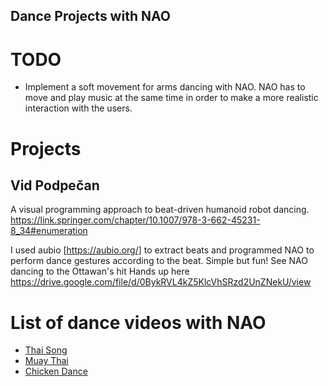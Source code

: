 Dance Projects with NAO
---


# TODO
 * Implement a soft movement for arms dancing with NAO. NAO has to move and play
 music at the same time in order to make a more realistic interaction with the
 users.



# Projects
## Vid Podpečan

 A visual programming approach to beat-driven humanoid robot dancing.
 https://link.springer.com/chapter/10.1007/978-3-662-45231-8_34#enumeration

 I used aubio
[https://aubio.org/]
  to extract beats and programmed NAO to perform dance gestures according to the beat.
   Simple but fun! See NAO dancing to the Ottawan's hit Hands up here
   https://drive.google.com/file/d/0BykRVL4kZ5KlcVhSRzd2UnZNekU/view


# List of dance videos with NAO
  * [Thai Song](https://www.youtube.com/watch?v=FArJBUYq_uE)
  * [Muay Thai](https://www.youtube.com/watch?v=mJrwwOAG1Zo)
  * [Chicken Dance](https://www.youtube.com/watch?v=qE2hxabDSIY)
